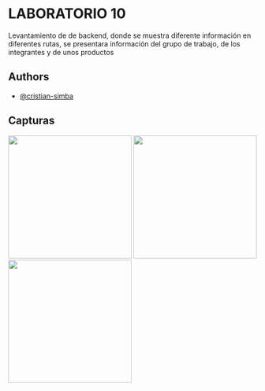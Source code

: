 # LABORATORIO 10 

Levantamiento de de backend, donde se muestra diferente información en diferentes rutas, se presentara información del grupo de trabajo, de los integrantes y de unos productos

## Authors

- [@cristian-simba](https://www.github.com/cristian-simba)


## Capturas

<img src="https://github.com/cristian-simba/laboratorio09/assets/117742977/4d4163d0-b09b-47b5-88f4-6d83d32451af" width="250">
<img src="https://github.com/cristian-simba/laboratorio09/assets/117742977/e01440c8-beb0-41fa-9861-cefbb79f8861" width="250">
<img src="https://github.com/cristian-simba/laboratorio09/assets/117742977/91df0c7c-2210-40ae-a8e7-5a85d5734254" width="250">

